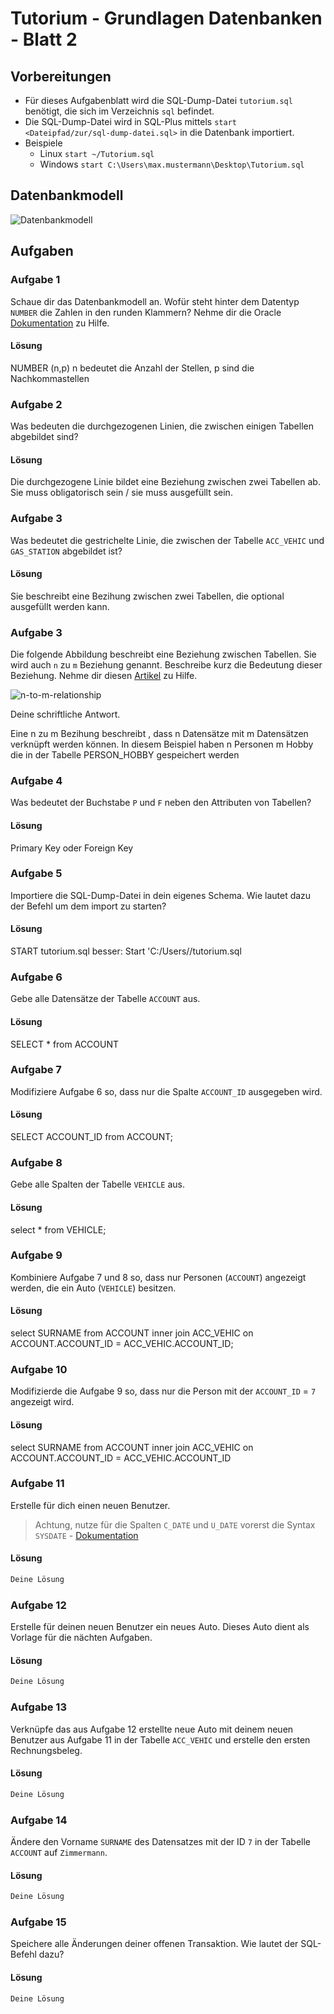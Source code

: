 # Tutorium - Grundlagen Datenbanken - Blatt 2

## Vorbereitungen
* Für dieses Aufgabenblatt wird die SQL-Dump-Datei `tutorium.sql` benötigt, die sich im Verzeichnis `sql` befindet.
* Die SQL-Dump-Datei wird in SQL-Plus mittels `start <Dateipfad/zur/sql-dump-datei.sql>` in die Datenbank importiert.
* Beispiele
  * Linux `start ~/Tutorium.sql`
  * Windows `start C:\Users\max.mustermann\Desktop\Tutorium.sql`

## Datenbankmodell
![Datenbankmodell](./img/datamodler_schema.png)

## Aufgaben

### Aufgabe 1
Schaue dir das Datenbankmodell an. Wofür steht hinter dem Datentyp `NUMBER` die Zahlen in den runden Klammern?
Nehme dir die Oracle [Dokumentation](https://docs.oracle.com/cd/B28359_01/server.111/b28318/datatype.htm#CNCPT012) zu Hilfe.

#### Lösung
NUMBER (n,p) n bedeutet die Anzahl der Stellen, p sind die Nachkommastellen

### Aufgabe 2
Was bedeuten die durchgezogenen Linien, die zwischen einigen Tabellen abgebildet sind?

#### Lösung
Die durchgezogene Linie bildet eine Beziehung zwischen zwei Tabellen ab. Sie muss obligatorisch sein / sie muss ausgefüllt sein.


### Aufgabe 3
Was bedeutet die gestrichelte Linie, die zwischen der Tabelle `ACC_VEHIC` und `GAS_STATION` abgebildet ist?

#### Lösung
Sie beschreibt eine Bezihung zwischen zwei Tabellen, die optional ausgefüllt werden kann.

### Aufgabe 3
Die folgende Abbildung beschreibt eine Beziehung zwischen Tabellen. Sie wird auch `n` zu `m` Beziehung genannt. Beschreibe kurz die Bedeutung dieser Beziehung.
Nehme dir diesen [Artikel](https://glossar.hs-augsburg.de/Beziehungstypen) zu Hilfe.

![n-to-m-relationship](./img/n-to-m-relationship.png)

Deine schriftliche Antwort.

Eine n zu m Bezihung beschreibt , dass n Datensätze mit m Datensätzen verknüpft werden können. In diesem Beispiel haben n Personen m Hobby die
 in der Tabelle PERSON_HOBBY gespeichert werden

### Aufgabe 4
Was bedeutet der Buchstabe `P` und `F` neben den Attributen von Tabellen?

#### Lösung
Primary Key oder Foreign Key

### Aufgabe 5
Importiere die SQL-Dump-Datei in dein eigenes Schema. Wie lautet dazu der Befehl um dem import zu starten?

#### Lösung
START tutorium.sql
besser: Start 'C:/Users/<username>/tutorium.sql

### Aufgabe 6
Gebe alle Datensätze der Tabelle `ACCOUNT` aus.

#### Lösung

SELECT * from ACCOUNT

### Aufgabe 7
Modifiziere Aufgabe 6 so, dass nur die Spalte `ACCOUNT_ID` ausgegeben wird.

#### Lösung

SELECT ACCOUNT_ID from ACCOUNT;

### Aufgabe 8
Gebe alle Spalten der Tabelle `VEHICLE` aus.

#### Lösung

select * from VEHICLE;

### Aufgabe 9
Kombiniere Aufgabe 7 und 8 so, dass nur Personen (`ACCOUNT`) angezeigt werden, die ein Auto (`VEHICLE`) besitzen.

#### Lösung

select SURNAME
from ACCOUNT
inner join ACC_VEHIC
on ACCOUNT.ACCOUNT_ID = ACC_VEHIC.ACCOUNT_ID;

### Aufgabe 10
Modifizierde die Aufgabe 9 so, dass nur die Person mit der `ACCOUNT_ID` = `7` angezeigt wird.

#### Lösung
select SURNAME
from ACCOUNT
inner join ACC_VEHIC
on ACCOUNT.ACCOUNT_ID = ACC_VEHIC.ACCOUNT_ID


### Aufgabe 11
Erstelle für dich einen neuen Benutzer.
> Achtung, nutze für die Spalten `C_DATE` und `U_DATE` vorerst die Syntax `SYSDATE` - [Dokumentation](https://docs.oracle.com/cd/B19306_01/server.102/b14200/functions172.htm)

#### Lösung
```sql
Deine Lösung
```

### Aufgabe 12
Erstelle für deinen neuen Benutzer ein neues Auto. Dieses Auto dient als Vorlage für die nächten Aufgaben.

#### Lösung
```sql
Deine Lösung
```

### Aufgabe 13
Verknüpfe das aus Aufgabe 12 erstellte neue Auto mit deinem neuen Benutzer aus Aufgabe 11 in der Tabelle `ACC_VEHIC` und erstelle den ersten Rechnungsbeleg.

#### Lösung
```sql
Deine Lösung
```

### Aufgabe 14
Ändere den Vorname `SURNAME` des Datensatzes mit der ID `7` in der Tabelle `ACCOUNT` auf `Zimmermann`.

#### Lösung
```sql
Deine Lösung
```

### Aufgabe 15
Speichere alle Änderungen deiner offenen Transaktion. Wie lautet der SQL-Befehl dazu?

#### Lösung
```sql
Deine Lösung
```

